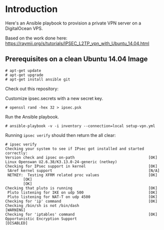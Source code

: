 Introduction
============

Here's an Ansible playbook to provision a private VPN server on a DigitalOcean VPS.

Based on the work done here: 
https://raymii.org/s/tutorials/IPSEC_L2TP_vpn_with_Ubuntu_14.04.html

Prerequisites on a clean Ubuntu 14.04 Image
-------------------------------------------

```
# apt-get update
# apt-get upgrade
# apt-get install ansible git
```

Check out this repository:



Customize ipsec.secrets with a new secret key.

```
# openssl rand -hex 32 > ipsec.psk
```

Run the Ansible playbook.

```
# ansible-playbook -v -i inventory --connection=local setup-vpn.yml
```

Running `ipsec verify` should then return the all clear:

```
# ipsec verify
Checking your system to see if IPsec got installed and started correctly:
Version check and ipsec on-path                                 [OK]
Linux Openswan U2.6.38/K3.13.0-24-generic (netkey)
Checking for IPsec support in kernel                            [OK]
 SAref kernel support                                           [N/A]
 NETKEY:  Testing XFRM related proc values                      [OK]
        [OK]
        [OK]
Checking that pluto is running                                  [OK]
 Pluto listening for IKE on udp 500                             [OK]
 Pluto listening for NAT-T on udp 4500                          [OK]
Checking for 'ip' command                                       [OK]
Checking /bin/sh is not /bin/dash                               [WARNING]
Checking for 'iptables' command                                 [OK]
Opportunistic Encryption Support                                [DISABLED]
```
